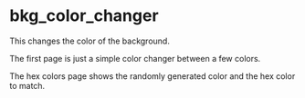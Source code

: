 # bkg_color_changer

This changes the color of the background.

The first page is just a simple color changer between a few colors.

The hex colors page shows the randomly generated color and the hex color to match.
